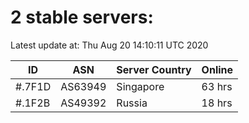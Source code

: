 # 2 stable servers:

Latest update at: Thu Aug 20 14:10:11 UTC 2020

| ID | ASN | Server Country | Online |
| -- | --- | -------------- | ------ |
| #.7F1D | AS63949 | Singapore | 63 hrs |
| #.1F2B | AS49392 | Russia | 18 hrs |

